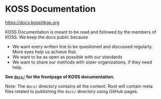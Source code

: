 # KOSS Documentation

https://docs.kossiitkgp.org

KOSS Documentation is meant to be read and followed by the members of KOSS. We keep the docs public because
 - We want every written line to be questioned and discussed regularly. More eyes help us achieve that.
 - We want to be as open as possible with our standards
 - We want to share our methods with sister organizations, if they need help.

**See [`docs/`](/docs/) for the frontpage of KOSS documentation.**

Note: The `docs/` directory contains all the content. Root will contain meta files related to publishing the `docs/` directory using GitHub pages.

